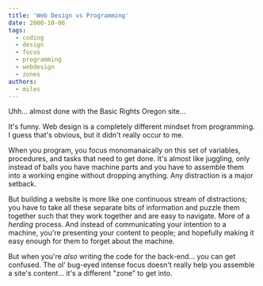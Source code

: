 ```yaml
---
title: 'Web Design vs Programming'
date: 2000-10-06
tags:
  - coding
  - design
  - focus
  - programming
  - webdesign
  - zones
authors:
  - miles
---
```


Uhh... almost done with the Basic Rights Oregon site...

It's funny. Web design is a completely different mindset from programming. I guess that's obvious, but it didn't really occur to me.

When you program, you focus monomanaically on this set of variables, procedures, and tasks that need to get done. It's almost like juggling, only instead of balls you have machine parts and you have to assemble them into a working engine without dropping anything. Any distraction is a major setback.

But building a website is more like one continuous stream of distractions; you have to take all these separate bits of information and puzzle them together such that they work together and are easy to navigate. More of a _herding_ process. And instead of communicating your intention to a machine, you're presenting your content to people; and hopefully making it easy enough for them to forget about the machine.

But when you're _also_ writing the code for the back-end... you can get confused. The ol' bug-eyed intense focus doesn't really help you assemble a site's content... it's a different "zone" to get into.
